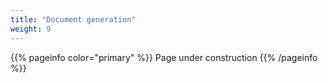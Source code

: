```yaml
---
title: "Document generation"
weight: 9
---
```


{{% pageinfo color="primary" %}}
Page under construction
{{% /pageinfo %}}

